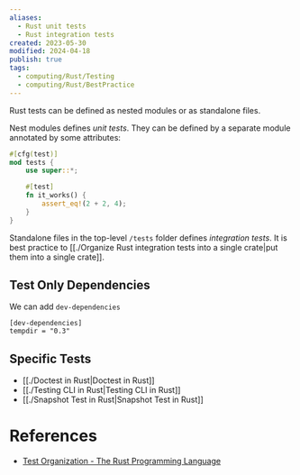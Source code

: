 ```yaml
---
aliases:
  - Rust unit tests
  - Rust integration tests
created: 2023-05-30
modified: 2024-04-18
publish: true
tags:
  - computing/Rust/Testing
  - computing/Rust/BestPractice
---
```

Rust tests can be defined as nested modules or as standalone files.

Nest modules defines *unit tests*. They can be defined by a separate module annotated by some attributes:

```rust
#[cfg(test)]
mod tests {
    use super::*;

    #[test]
    fn it_works() {
        assert_eq!(2 + 2, 4);
    }
}
```

Standalone files in the top-level `/tests` folder defines *integration tests*. It is best practice to [[./Organize Rust integration tests into a single crate|put them into a single crate]].

## Test Only Dependencies
We can add `dev-dependencies`
```
[dev-dependencies]
tempdir = "0.3"
```

## Specific Tests
- [[./Doctest in Rust|Doctest in Rust]]
- [[./Testing CLI in Rust|Testing CLI in Rust]]
- [[./Snapshot Test in Rust|Snapshot Test in Rust]]

# References
- [Test Organization - The Rust Programming Language](https://doc.rust-lang.org/book/ch11-03-test-organization.html)